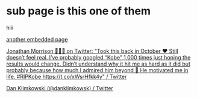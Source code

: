 # sub page is this one of them

hiii

[another embedded page ](hiiii%20testing%20from%20notion/sub%20page%20is%20this%20one%20of%20them/another%20embedded%20page.md)

[Jonathan Morrison 🙋🏻‍♂️ on Twitter: "Took this back in October ❤️ Still doesn’t feel real. I’ve probably googled “Kobe” 1,000 times just hoping the results would change. Didn’t understand why it hit me as hard as it did but probably because how much I admired him beyond 🏀 He motivated me in life. \#RIPKobe https://t.co/xWsrHfkk4y" / Twitter](hiiii%20testing%20from%20notion/sub%20page%20is%20this%20one%20of%20them/Jonathan%20Morrison%20on%20Twitter%20Took%20this%20back%20in%20Oct.md)

[Dan Klimkowski \(@danklimkowsk\) / Twitter](hiiii%20testing%20from%20notion/sub%20page%20is%20this%20one%20of%20them/Dan%20Klimkowski%20danklimkowsk%20Twitter.md)

